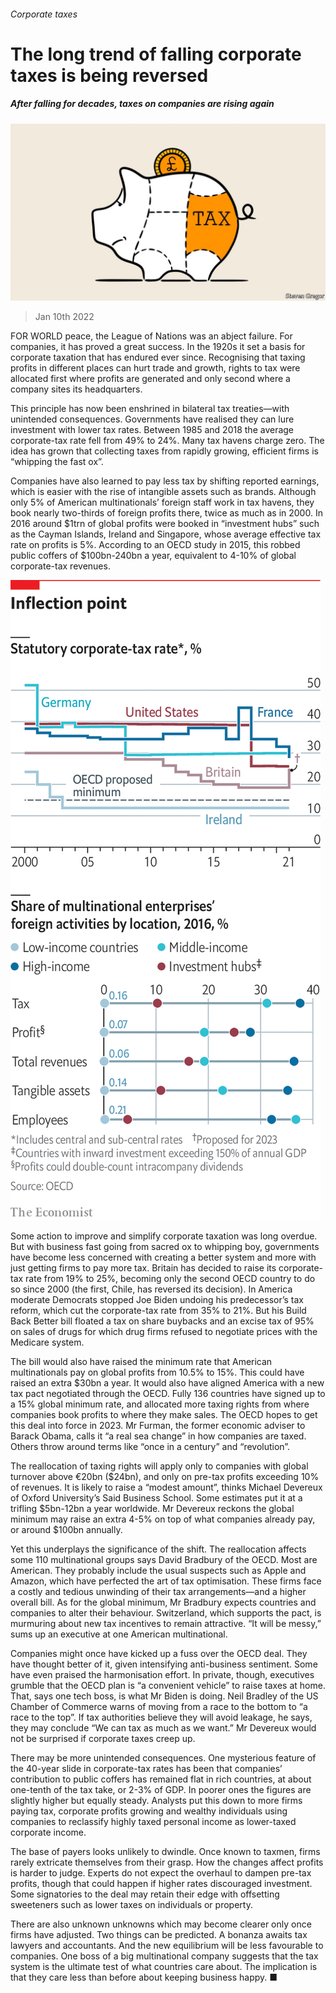 ###### Corporate taxes

# The long trend of falling corporate taxes is being reversed 

##### After falling for decades, taxes on companies are rising again 

![image](images/20220115_srd005.jpg) 

> Jan 10th 2022 

FOR WORLD peace, the League of Nations was an abject failure. For companies, it has proved a great success. In the 1920s it set a basis for corporate taxation that has endured ever since. Recognising that taxing profits in different places can hurt trade and growth, rights to tax were allocated first where profits are generated and only second where a company sites its headquarters.

This principle has now been enshrined in bilateral tax treaties—with unintended consequences. Governments have realised they can lure investment with lower tax rates. Between 1985 and 2018 the average corporate-tax rate fell from 49% to 24%. Many tax havens charge zero. The idea has grown that collecting taxes from rapidly growing, efficient firms is “whipping the fast ox”.


Companies have also learned to pay less tax by shifting reported earnings, which is easier with the rise of intangible assets such as brands. Although only 5% of American multinationals’ foreign staff work in tax havens, they book nearly two-thirds of foreign profits there, twice as much as in 2000. In 2016 around $1trn of global profits were booked in “investment hubs” such as the Cayman Islands, Ireland and Singapore, whose average effective tax rate on profits is 5%. According to an OECD study in 2015, this robbed public coffers of $100bn-240bn a year, equivalent to 4-10% of global corporate-tax revenues.

![image](images/20220115_SRC179.png) 


Some action to improve and simplify corporate taxation was long overdue. But with business fast going from sacred ox to whipping boy, governments have become less concerned with creating a better system and more with just getting firms to pay more tax. Britain has decided to raise its corporate-tax rate from 19% to 25%, becoming only the second OECD country to do so since 2000 (the first, Chile, has reversed its decision). In America moderate Democrats stopped Joe Biden undoing his predecessor’s tax reform, which cut the corporate-tax rate from 35% to 21%. But his Build Back Better bill floated a tax on share buybacks and an excise tax of 95% on sales of drugs for which drug firms refused to negotiate prices with the Medicare system.

The bill would also have raised the minimum rate that American multinationals pay on global profits from 10.5% to 15%. This could have raised an extra $30bn a year. It would also have aligned America with a new tax pact negotiated through the OECD. Fully 136 countries have signed up to a 15% global minimum rate, and allocated more taxing rights from where companies book profits to where they make sales. The OECD hopes to get this deal into force in 2023. Mr Furman, the former economic adviser to Barack Obama, calls it “a real sea change” in how companies are taxed. Others throw around terms like “once in a century” and “revolution”.

The reallocation of taxing rights will apply only to companies with global turnover above €20bn ($24bn), and only on pre-tax profits exceeding 10% of revenues. It is likely to raise a “modest amount”, thinks Michael Devereux of Oxford University’s Said Business School. Some estimates put it at a trifling $5bn-12bn a year worldwide. Mr Devereux reckons the global minimum may raise an extra 4-5% on top of what companies already pay, or around $100bn annually.

Yet this underplays the significance of the shift. The reallocation affects some 110 multinational groups says David Bradbury of the OECD. Most are American. They probably include the usual suspects such as Apple and Amazon, which have perfected the art of tax optimisation. These firms face a costly and tedious unwinding of their tax arrangements—and a higher overall bill. As for the global minimum, Mr Bradbury expects countries and companies to alter their behaviour. Switzerland, which supports the pact, is murmuring about new tax incentives to remain attractive. “It will be messy,” sums up an executive at one American multinational.

Companies might once have kicked up a fuss over the OECD deal. They have thought better of it, given intensifying anti-business sentiment. Some have even praised the harmonisation effort. In private, though, executives grumble that the OECD plan is “a convenient vehicle” to raise taxes at home. That, says one tech boss, is what Mr Biden is doing. Neil Bradley of the US Chamber of Commerce warns of moving from a race to the bottom to “a race to the top”. If tax authorities believe they will avoid leakage, he says, they may conclude “We can tax as much as we want.” Mr Devereux would not be surprised if corporate taxes creep up.

There may be more unintended consequences. One mysterious feature of the 40-year slide in corporate-tax rates has been that companies’ contribution to public coffers has remained flat in rich countries, at about one-tenth of the tax take, or 2-3% of GDP. In poorer ones the figures are slightly higher but equally steady. Analysts put this down to more firms paying tax, corporate profits growing and wealthy individuals using companies to reclassify highly taxed personal income as lower-taxed corporate income.

The base of payers looks unlikely to dwindle. Once known to taxmen, firms rarely extricate themselves from their grasp. How the changes affect profits is harder to judge. Experts do not expect the overhaul to dampen pre-tax profits, though that could happen if higher rates discouraged investment. Some signatories to the deal may retain their edge with offsetting sweeteners such as lower taxes on individuals or property.

There are also unknown unknowns which may become clearer only once firms have adjusted. Two things can be predicted. A bonanza awaits tax lawyers and accountants. And the new equilibrium will be less favourable to companies. One boss of a big multinational company suggests that the tax system is the ultimate test of what countries care about. The implication is that they care less than before about keeping business happy. ■


